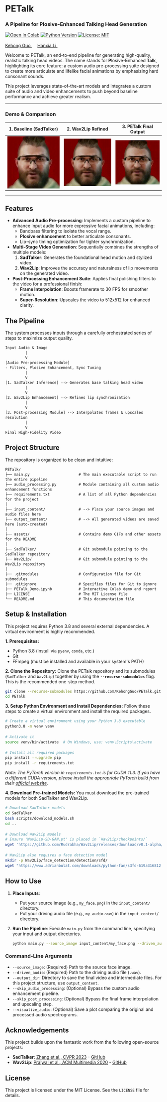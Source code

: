 # PETalk
### A Pipeline for Plosive-Enhanced Talking Head Generation

[![Open In Colab](https://colab.research.google.com/assets/colab-badge.svg)](https://colab.research.google.com/drive/1c6eDLz7lzaEfd4jRNdKOwggxWLWQGslC)
[![Python Version](https://img.shields.io/badge/Python-3.8-blue.svg)](https://www.python.org/downloads/release/python-380/)
[![License: MIT](https://img.shields.io/badge/License-MIT-yellow.svg)](https://github.com/KehongGuo/PETalk/blob/main/LICENSE)

<div>
    <a href='https://github.com/KehongGuo' target='_blank'>Kehong Guo <sup></a>&emsp;
    <a href='https://github.com/Hanx000/' target='_blank'>Hanxia Li <sup></a>&emsp;
</div>


Welcome to PETalk, an end-to-end pipeline for generating high-quality, realistic talking head videos. The name stands for **P**losive-**E**nhanced **Talk**, highlighting its core feature: a custom audio pre-processing suite designed to create more articulate and lifelike facial animations by emphasizing hard consonant sounds.

This project leverages state-of-the-art models and integrates a custom suite of audio and video enhancements to push beyond baseline performance and achieve greater realism.

---

### Demo & Comparison

| 1. Baseline (SadTalker) | 2. Wav2Lip Refined | 3. PETalk Final Output |
| :---: | :---: | :---: |
| ![Baseline SadTalker Output](https://raw.githubusercontent.com/KehongGuo/PETalk/main/assets/SadTalker%20Output.gif) | ![Wav2Lip Refined Output](https://raw.githubusercontent.com/KehongGuo/PETalk/main/assets/Wav2Lip%20Enhancement.gif) | ![PETalk Final Enhanced Output](https://raw.githubusercontent.com/KehongGuo/PETalk/main/assets/Final%20Post-Processed.gif) |

---

## Features

-   **Advanced Audio Pre-processing**: Implements a custom pipeline to enhance input audio for more expressive facial animations, including:
    -   Bandpass filtering to isolate the vocal range.
    -   **Plosive enhancement** to better articulate consonants.
    -   Lip-sync timing optimization for tighter synchronization.
-   **Multi-Stage Video Generation**: Sequentially combines the strengths of multiple models:
    1.  **SadTalker**: Generates the foundational head motion and stylized video.
    2.  **Wav2Lip**: Improves the accuracy and naturalness of lip movements on the generated video.
-   **Post-Processing Enhancement Suite**: Applies final polishing filters to the video for a professional finish:
    -   **Frame Interpolation**: Boosts framerate to 30 FPS for smoother motion.
    -   **Super-Resolution**: Upscales the video to 512x512 for enhanced clarity.

## The Pipeline

The system processes inputs through a carefully orchestrated series of steps to maximize output quality.

```
Input Audio & Image
         |
         V
[Audio Pre-processing Module]
- Filters, Plosive Enhancement, Sync Tuning
         |
         V
[1. SadTalker Inference] --> Generates base talking head video
         |
         V
[2. Wav2Lip Enhancement] --> Refines lip synchronization
         |
         V
[3. Post-processing Module] --> Interpolates frames & upscales resolution
         |
         V
Final High-Fidelity Video
```

## Project Structure

The repository is organized to be clean and intuitive:

```
PETalk/
├── main.py                      # The main executable script to run the entire pipeline
├── audio_processing.py          # Module containing all custom audio enhancement functions
├── requirements.txt             # A list of all Python dependencies for the project
│
├── input_content/               # --> Place your source images and audio files here
├── output_content/              # --> All generated videos are saved here (auto-created)
│
├── assets/                      # Contains demo GIFs and other assets for the README
│
├── SadTalker/                   # Git submodule pointing to the SadTalker repository
├── Wav2Lip/                     # Git submodule pointing to the Wav2Lip repository
│
├── .gitmodules                  # Configuration file for Git submodules
├── .gitignore                   # Specifies files for Git to ignore
├── PETalk_Demo.ipynb            # Interactive Colab demo and report
├── LICENSE                      # The MIT License file
└── README.md                    # This documentation file
```

## Setup & Installation

This project requires Python 3.8 and several external dependencies. A virtual environment is highly recommended.

**1. Prerequisites:**
-   Python 3.8 (install via `pyenv`, `conda`, etc.)
-   Git
-   FFmpeg (must be installed and available in your system's PATH)

**2. Clone the Repository:**
Clone the PETalk repository and its submodules (`SadTalker` and `Wav2Lip`) together by using the **`--recurse-submodules`** flag. This is the recommended one-step method.

```bash
git clone --recurse-submodules https://github.com/KehongGuo/PETalk.git
cd PETalk
```

**3. Setup Python Environment and Install Dependencies:**
Follow these steps to create a virtual environment and install the required packages.

```bash
# Create a virtual environment using your Python 3.8 executable
python3.8 -m venv venv

# Activate it
source venv/bin/activate  # On Windows, use: venv\Scripts\activate

# Install all required packages
pip install --upgrade pip
pip install -r requirements.txt
```
*Note: The PyTorch version in `requirements.txt` is for CUDA 11.3. If you have a different CUDA version, please install the appropriate PyTorch build from their [official website](https://pytorch.org/get-started/locally/).*

**4. Download Pre-trained Models:**
You must download the pre-trained models for both SadTalker and Wav2Lip.

```bash
# Download SadTalker models
cd SadTalker
bash scripts/download_models.sh
cd ..

# Download Wav2Lip models
# Ensure 'Wav2Lip-SD-GAN.pt' is placed in `Wav2Lip/checkpoints/`
wget 'https://github.com/Rudrabha/Wav2Lip/releases/download/v0.1-alpha/Wav2Lip_GAN.pth' -O 'Wav2Lip/checkpoints/Wav2Lip-SD-GAN.pt'

# Wav2Lip also requires a face detection model
mkdir -p Wav2Lip/face_detection/detection/sfd/
wget "https://www.adrianbulat.com/downloads/python-fan/s3fd-619a316812.pth" -O "Wav2Lip/face_detection/detection/sfd/s3fd.pth"
```

## How to Use

1.  **Place Inputs**:
    -   Put your source image (e.g., `my_face.png`) in the `input_content/` directory.
    -   Put your driving audio file (e.g., `my_audio.wav`) in the `input_content/` directory.

2.  **Run the Pipeline**:
    Execute `main.py` from the command line, specifying your input and output directories.

    ```bash
    python main.py --source_image input_content/my_face.png --driven_audio input_content/my_audio.wav --output_dir output_content
    ```

### Command-Line Arguments

-   `--source_image`: (Required) Path to the source face image.
-   `--driven_audio`: (Required) Path to the driving audio file (`.wav`).
-   `--output_dir`: Directory to save the final video and intermediate files. For this project structure, use `output_content`.
-   `--skip_audio_processing`: (Optional) Bypass the custom audio enhancement pipeline.
-   `--skip_post_processing`: (Optional) Bypass the final frame interpolation and upscaling step.
-   `--visualize_audio`: (Optional) Save a plot comparing the original and processed audio spectrograms.

## Acknowledgements

This project builds upon the fantastic work from the following open-source projects:
-   **SadTalker**: [Zhang et al., CVPR 2023](https://arxiv.org/abs/2211.12194) - [GitHub](https://github.com/OpenTalker/SadTalker)
-   **Wav2Lip**: [Prajwal et al., ACM Multimedia 2020](https://arxiv.org/abs/2008.10010) - [GitHub](https://github.com/Rudrabha/Wav2Lip)

## License
This project is licensed under the MIT License. See the `LICENSE` file for details.
